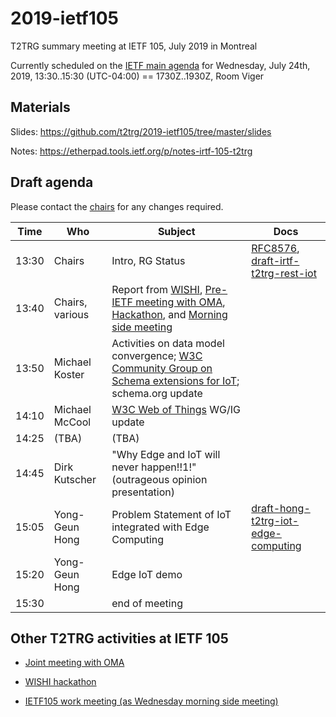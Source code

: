 # 2019-ietf105
T2TRG summary meeting at IETF 105, July 2019 in Montreal

Currently scheduled on the [IETF main agenda][] for Wednesday,
July 24th, 2019, 13:30..15:30 (UTC-04:00) == 1730Z..1930Z, Room Viger

[IETF main agenda]: https://datatracker.ietf.org/meeting/agenda

## Materials

Slides: <https://github.com/t2trg/2019-ietf105/tree/master/slides>

Notes: <https://etherpad.tools.ietf.org/p/notes-irtf-105-t2trg>

## Draft agenda

Please contact the [chairs][] for any changes required.

|  Time | Who               | Subject                                                                                                                   | Docs                                                     |
|-------|-------------------|---------------------------------------------------------------------------------------------------------------------------|----------------------------------------------------------|
| 13:30 | Chairs            | Intro, RG Status                                                                                                          | [RFC8576][seccons], [draft-irtf-t2trg-rest-iot][restiot] |
| 13:40 | Chairs, various   | Report from [WISHI][], [Pre-IETF meeting with OMA][pre105oma], [Hackathon][WISHI hackathon], and [Morning side meeting][] |                                                          |
| 13:50 | Michael Koster    | Activities on data model convergence; [W3C Community Group on Schema extensions for IoT][iotschemacg]; schema.org update  |                                                          |
| 14:10 | Michael McCool | [W3C Web of Things][W3CWoT] WG/IG update                                                                                  |                                                          |
| 14:25 | (TBA)             | (TBA)                                                                                                                     |                                                          |
| 14:45 | Dirk Kutscher     | "Why Edge and IoT will never happen!!1!" (outrageous opinion presentation)                                                |                                                          |
| 15:05 | Yong-Geun Hong       | Problem Statement of IoT integrated with Edge Computing                                                                   | [draft-hong-t2trg-iot-edge-computing][edge]                    |
| 15:20 | Yong-Geun Hong       | Edge IoT demo                                                                                                             |                                                          |
| 15:30 |                   | end of meeting                                                                                                            |                                                          |

[WISHI]: https://github.com/t2trg/wishi/wiki/Agenda-items
[seccons]: https://tools.ietf.org/html/rfc8576
[restiot]: https://tools.ietf.org/html/draft-irtf-t2trg-rest-iot
[chairs]: mailto:t2trg-chairs@irtf.org
[iotschemacg]: https://www.w3.org/community/iotschema/
[W3CWoT]: https://www.w3.org/WoT/
[edge]: https://tools.ietf.org/html/draft-hong-t2trg-iot-edge-computing-00

[rdrepl]: https://tools.ietf.org/html/draft-amsuess-core-rd-replication
[core-apps]: https://tools.ietf.org/html/draft-hartke-core-apps
[CoRAL]: https://tools.ietf.org/html/draft-hartke-t2trg-coral


## Other T2TRG activities at IETF 105

* [Joint meeting with OMA][pre105oma]

* [WISHI hackathon][]

* [IETF105 work meeting (as Wednesday morning side meeting)][Morning side meeting]

[WISHI hackathon]: https://github.com/t2trg/wishi/wiki/Preparation:-Hackathon-Planning
[Hackathon]: https://trac.ietf.org/trac/ietf/meeting/wiki/105hackathon#ProjectsIncludedinHackathonaddyourprojectusingthetemplateprovidedatendofprojectlist
[Morning side meeting]: https://github.com/t2trg/2019-ietf105/wiki/T2TRG-work-meeting
[pre105oma]: https://github.com/t2trg/2019-07-oma
